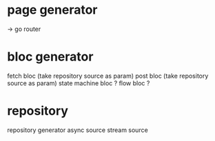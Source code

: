 # page generator
  -> go router

# bloc generator
fetch bloc (take repository source as param)
post bloc (take repository source as param)
state machine bloc ?
flow bloc ?

# repository
repository generator
  async source
  stream source